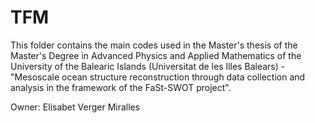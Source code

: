 # TFM
This folder contains the main codes used in the Master's thesis of the Master's Degree in Advanced Physics and Applied Mathematics of the University of the Balearic Islands (Universitat de les Illes Balears) - "Mesoscale ocean structure reconstruction through data collection and analysis in the framework of the FaSt-SWOT project".

Owner: Elisabet Verger Miralles
